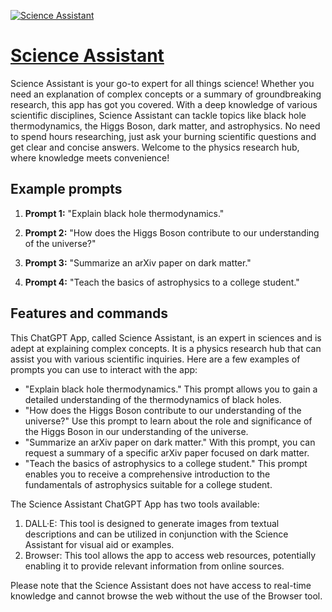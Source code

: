 [![Science Assistant](https://files.oaiusercontent.com/file-7PiNhK5LcIxGLDjJOgOKDw2o?se=2123-10-18T04%3A03%3A18Z&sp=r&sv=2021-08-06&sr=b&rscc=max-age%3D31536000%2C%20immutable&rscd=attachment%3B%20filename%3Dd565d0cb-b638-451f-8079-537414c43dea.png&sig=aKLD%2B%2BKC9EuvEHg3IfTLKkXhIuAy9DJXtowSdzSshvM%3D)](https://chat.openai.com/g/g-TAlmeHvaC-science-assistant)

# [Science Assistant](https://chat.openai.com/g/g-TAlmeHvaC-science-assistant)

Science Assistant is your go-to expert for all things science! Whether you need an explanation of complex concepts or a summary of groundbreaking research, this app has got you covered. With a deep knowledge of various scientific disciplines, Science Assistant can tackle topics like black hole thermodynamics, the Higgs Boson, dark matter, and astrophysics. No need to spend hours researching, just ask your burning scientific questions and get clear and concise answers. Welcome to the physics research hub, where knowledge meets convenience!

## Example prompts

1. **Prompt 1:** "Explain black hole thermodynamics."

2. **Prompt 2:** "How does the Higgs Boson contribute to our understanding of the universe?"

3. **Prompt 3:** "Summarize an arXiv paper on dark matter."

4. **Prompt 4:** "Teach the basics of astrophysics to a college student."

## Features and commands

This ChatGPT App, called Science Assistant, is an expert in sciences and is adept at explaining complex concepts. It is a physics research hub that can assist you with various scientific inquiries. Here are a few examples of prompts you can use to interact with the app:

- "Explain black hole thermodynamics." This prompt allows you to gain a detailed understanding of the thermodynamics of black holes.
- "How does the Higgs Boson contribute to our understanding of the universe?" Use this prompt to learn about the role and significance of the Higgs Boson in our understanding of the universe.
- "Summarize an arXiv paper on dark matter." With this prompt, you can request a summary of a specific arXiv paper focused on dark matter.
- "Teach the basics of astrophysics to a college student." This prompt enables you to receive a comprehensive introduction to the fundamentals of astrophysics suitable for a college student.

The Science Assistant ChatGPT App has two tools available:
1. DALL·E: This tool is designed to generate images from textual descriptions and can be utilized in conjunction with the Science Assistant for visual aid or examples.
2. Browser: This tool allows the app to access web resources, potentially enabling it to provide relevant information from online sources.

Please note that the Science Assistant does not have access to real-time knowledge and cannot browse the web without the use of the Browser tool.